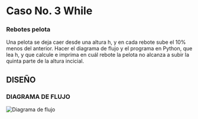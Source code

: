 # Caso No. 3 While

### Rebotes pelota

Una pelota se deja caer desde una altura h, y en cada rebote sube el 10% menos del anterior.  Hacer el diagrama de flujo y el programa en Python, que lea h, y que calcule e imprima en cuál rebote la pelota no alcanza a subir la quinta parte de la altura incicial.

## DISEÑO

### DIAGRAMA DE FLUJO

![Diagrama de flujo](diagrama.png "Diagrama de flujo")
